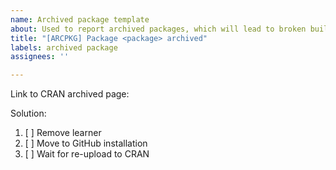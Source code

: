 ```yaml
---
name: Archived package template
about: Used to report archived packages, which will lead to broken builds.
title: "[ARCPKG] Package <package> archived"
labels: archived package
assignees: ''

---
```


Link to CRAN archived page:


Solution:

1. [ ] Remove learner
2. [ ] Move to GitHub installation
3. [ ] Wait for re-upload to CRAN
